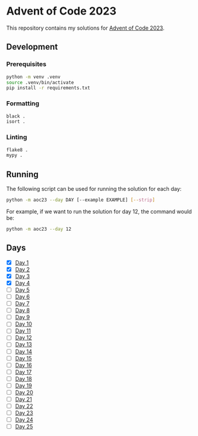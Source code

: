 # Advent of Code 2023

This repository contains my solutions for [Advent of Code 2023](https://adventofcode.com/2023).

## Development

### Prerequisites

```sh
python -m venv .venv
source .venv/bin/activate
pip install -r requirements.txt
```

### Formatting

```sh
black .
isort .
```

### Linting

```sh
flake8 .
mypy .
```

## Running

The following script can be used for running the solution for each day:

```sh
python -m aoc23 --day DAY [--example EXAMPLE] [--strip]
```

For example, if we want to run the solution for day 12, the command would be:

```sh
python -m aoc23 --day 12
```

## Days

- [x] [Day 1](./aoc23/day1/solution.py)
- [x] [Day 2](./aoc23/day2/solution.py)
- [x] [Day 3](./aoc23/day3/solution.py)
- [x] [Day 4](./aoc23/day4/solution.py)
- [ ] [Day 5](./aoc23/day5/solution.py)
- [ ] [Day 6](./aoc23/day6/solution.py)
- [ ] [Day 7](./aoc23/day7/solution.py)
- [ ] [Day 8](./aoc23/day8/solution.py)
- [ ] [Day 9](./aoc23/day9/solution.py)
- [ ] [Day 10](./aoc23/day10/solution.py)
- [ ] [Day 11](./aoc23/day11/solution.py)
- [ ] [Day 12](./aoc23/day12/solution.py)
- [ ] [Day 13](./aoc23/day13/solution.py)
- [ ] [Day 14](./aoc23/day14/solution.py)
- [ ] [Day 15](./aoc23/day15/solution.py)
- [ ] [Day 16](./aoc23/day16/solution.py)
- [ ] [Day 17](./aoc23/day17/solution.py)
- [ ] [Day 18](./aoc23/day18/solution.py)
- [ ] [Day 19](./aoc23/day19/solution.py)
- [ ] [Day 20](./aoc23/day20/solution.py)
- [ ] [Day 21](./aoc23/day21/solution.py)
- [ ] [Day 22](./aoc23/day22/solution.py)
- [ ] [Day 23](./aoc23/day23/solution.py)
- [ ] [Day 24](./aoc23/day24/solution.py)
- [ ] [Day 25](./aoc23/day25/solution.py)
